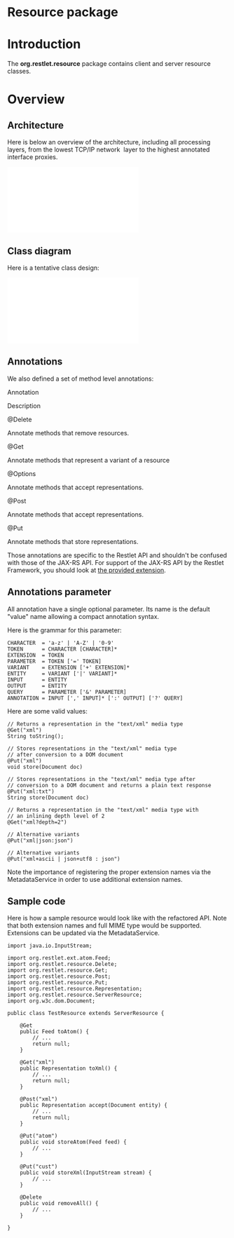 Resource package
================

Introduction
============

The **org.restlet.resource** package contains client and server resource
classes.

Overview
========

Architecture
------------

Here is below an overview of the architecture, including all processing
layers, from the lowest TCP/IP network  layer to the highest annotated
interface proxies.

![](Resource%20package-328_files/data_002.html)

Class diagram
-------------

Here is a tentative class design:

![](Resource%20package-328_files/data.html)

Annotations
-----------

We also defined a set of method level annotations:

Annotation

Description

@Delete

Annotate methods that remove resources.

@Get

Annotate methods that represent a variant of a resource

@Options

Annotate methods that accept representations.

@Post

Annotate methods that accept representations.

@Put

Annotate methods that store representations.

Those annotations are specific to the Restlet API and shouldn't be
confused with those of the JAX-RS API. For support of the JAX-RS API by
the Restlet Framework, you should look at [the provided
extension](http://wiki.restlet.org/docs_2.1/13-restlet/28-restlet/57-restlet.html "JAX-RS extension").

Annotations parameter
---------------------

All annotation have a single optional parameter. Its name is the default
"value" name allowing a compact annotation syntax.

Here is the grammar for this parameter:

    CHARACTER  = 'a-z' | 'A-Z' | '0-9'
    TOKEN      = CHARACTER [CHARACTER]*
    EXTENSION  = TOKEN
    PARAMETER  = TOKEN ['=' TOKEN]
    VARIANT    = EXTENSION ['+' EXTENSION]*
    ENTITY     = VARIANT ['|' VARIANT]*
    INPUT      = ENTITY
    OUTPUT     = ENTITY
    QUERY      = PARAMETER ['&' PARAMETER]
    ANNOTATION = INPUT [',' INPUT]* [':' OUTPUT] ['?' QUERY]

Here are some valid values:

    // Returns a representation in the "text/xml" media type
    @Get("xml")
    String toString();

    // Stores representations in the "text/xml" media type 
    // after conversion to a DOM document
    @Put("xml")
    void store(Document doc)

    // Stores representations in the "text/xml" media type after
    // conversion to a DOM document and returns a plain text response
    @Put("xml:txt")
    String store(Document doc)

    // Returns a representation in the "text/xml" media type with 
    // an inlining depth level of 2
    @Get("xml?depth=2")

    // Alternative variants
    @Put("xml|json:json")

    // Alternative variants
    @Put("xml+ascii | json+utf8 : json")

Note the importance of registering the proper extension names via the
MetadataService in order to use additional extension names.

Sample code
-----------

Here is how a sample resource would look like with the refactored API.
Note that both extension names and full MIME type would be supported.
Extensions can be updated via the MetadataService.

    import java.io.InputStream;

    import org.restlet.ext.atom.Feed;
    import org.restlet.resource.Delete;
    import org.restlet.resource.Get;
    import org.restlet.resource.Post;
    import org.restlet.resource.Put;
    import org.restlet.resource.Representation;
    import org.restlet.resource.ServerResource;
    import org.w3c.dom.Document;

    public class TestResource extends ServerResource {

        @Get
        public Feed toAtom() {
            // ...
            return null;
        }

        @Get("xml")
        public Representation toXml() {
            // ...
            return null;
        }

        @Post("xml")
        public Representation accept(Document entity) {
            // ...
            return null;
        }

        @Put("atom")
        public void storeAtom(Feed feed) {
            // ...
        }

        @Put("cust")
        public void storeXml(InputStream stream) {
            // ...
        }

        @Delete
        public void removeAll() {
            // ...
        }

    }

